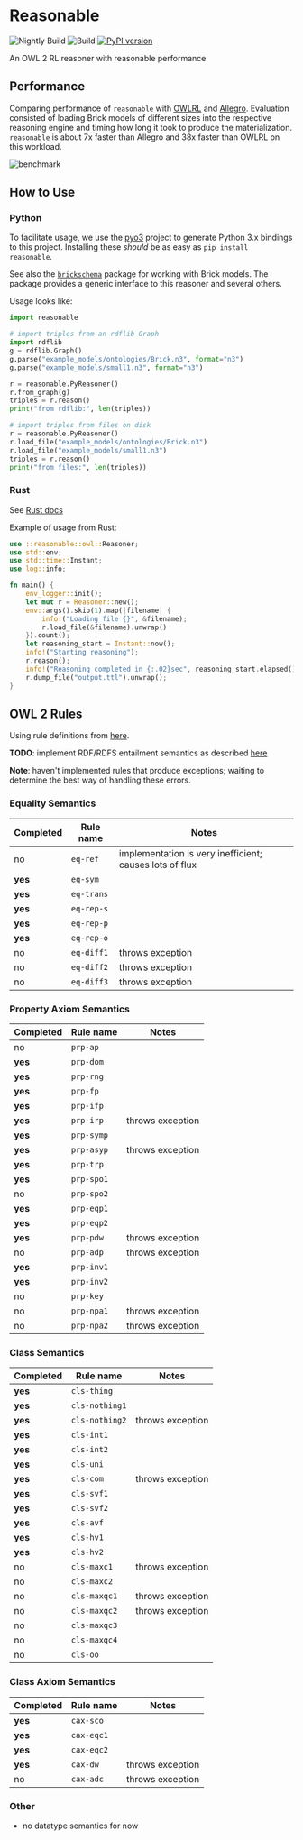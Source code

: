 # Reasonable

![Nightly Build](https://github.com/gtfierro/reasonable/workflows/Nightly%20Build/badge.svg)
![Build](https://github.com/gtfierro/reasonable/workflows/Build/badge.svg)
[![PyPI version](https://badge.fury.io/py/reasonable.svg)](https://badge.fury.io/py/reasonable)

An OWL 2 RL reasoner with reasonable performance

## Performance

Comparing performance of `reasonable` with [OWLRL](https://github.com/RDFLib/OWL-RL) and [Allegro](https://franz.com/agraph/support/documentation/current/materializer.html). Evaluation consisted of loading Brick models of different sizes into the respective reasoning engine and timing how long it took to produce the materialization. `reasonable` is about 7x faster than Allegro and 38x faster than OWLRL on this workload.

![benchmark](img/benchmark.png)

## How to Use

### Python

To facilitate usage, we use the [pyo3](https://pyo3.rs/) project to generate Python 3.x bindings to this project.
Installing these *should* be as easy as `pip install reasonable`.

See also the [`brickschema`](https://github.com/BrickSchema/py-brickschema) package for working with Brick models. The package provides a generic interface to this reasoner and several others.

Usage looks like:

```python
import reasonable

# import triples from an rdflib Graph
import rdflib
g = rdflib.Graph()
g.parse("example_models/ontologies/Brick.n3", format="n3")
g.parse("example_models/small1.n3", format="n3")

r = reasonable.PyReasoner()
r.from_graph(g)
triples = r.reason()
print("from rdflib:", len(triples))

# import triples from files on disk
r = reasonable.PyReasoner()
r.load_file("example_models/ontologies/Brick.n3")
r.load_file("example_models/small1.n3")
triples = r.reason()
print("from files:", len(triples))
```

### Rust

See [Rust docs](https://docs.rs/reasonable)

Example of usage from Rust:

```rust
use ::reasonable::owl::Reasoner;
use std::env;
use std::time::Instant;
use log::info;

fn main() {
    env_logger::init();
    let mut r = Reasoner::new();
    env::args().skip(1).map(|filename| {
        info!("Loading file {}", &filename);
        r.load_file(&filename).unwrap()
    }).count();
    let reasoning_start = Instant::now();
    info!("Starting reasoning");
    r.reason();
    info!("Reasoning completed in {:.02}sec", reasoning_start.elapsed().as_secs_f64());
    r.dump_file("output.ttl").unwrap();
}
```


## OWL 2 Rules

Using rule definitions from [here](https://www.w3.org/TR/owl2-profiles/#Reasoning_in_OWL_2_RL_and_RDF_Graphs_using_Rules).

**TODO**: implement RDF/RDFS entailment semantics as described [here](https://www.w3.org/TR/rdf11-mt/)

**Note**: haven't implemented rules that produce exceptions; waiting to determine the best way of handling these errors.

### Equality Semantics

|Completed| Rule name | Notes |
|---------|----------|-------|
| no     | `eq-ref` | implementation is very inefficient; causes lots of flux       |
| **yes**| `eq-sym` |       |
| **yes**| `eq-trans` |       |
| **yes**| `eq-rep-s` |       |
| **yes**| `eq-rep-p` |       |
| **yes**| `eq-rep-o` |       |
| no     | `eq-diff1` | throws exception |
| no     | `eq-diff2` | throws exception |
| no     | `eq-diff3` | throws exception |

### Property Axiom Semantics

|Completed| Rule name | Notes |
|---------|----------|-------|
| no        | `prp-ap` |       |
| **yes**   | `prp-dom` |       |
| **yes**   | `prp-rng` |       |
| **yes**   | `prp-fp` |       |
| **yes**   | `prp-ifp` |       |
| **yes**   | `prp-irp` | throws exception |
| **yes**   | `prp-symp` |       |
| **yes**   | `prp-asyp` | throws exception |
| **yes**   | `prp-trp` |       |
| **yes**   | `prp-spo1` |       |
| no        | `prp-spo2` |       |
| **yes**   | `prp-eqp1` |       |
| **yes**   | `prp-eqp2` |       |
| **yes**   | `prp-pdw` | throws exception |
| no        | `prp-adp` | throws exception |
| **yes**   | `prp-inv1` |       |
| **yes**   | `prp-inv2` |       |
| no        | `prp-key` |       |
| no        | `prp-npa1` | throws exception |
| no        | `prp-npa2` | throws exception |

### Class Semantics

|Completed| Rule name | Notes |
|---------|----------|-------|
| **yes**| `cls-thing` |       |
| **yes**| `cls-nothing1` |       |
| **yes**| `cls-nothing2` | throws exception       |
| **yes**| `cls-int1` |       |
| **yes**| `cls-int2` |       |
| **yes**| `cls-uni` |       |
| **yes**| `cls-com` | throws exception    |
| **yes**| `cls-svf1` |       |
| **yes**| `cls-svf2` |       |
| **yes**| `cls-avf` |       |
| **yes**| `cls-hv1` |       |
| **yes**| `cls-hv2` |       |
| no     | `cls-maxc1` | throws exception       |
| no     | `cls-maxc2` |       |
| no     | `cls-maxqc1` | throws exception       |
| no     | `cls-maxqc2` | throws exception      |
| no     | `cls-maxqc3` |       |
| no     | `cls-maxqc4` |       |
| no     | `cls-oo` |       |

### Class Axiom Semantics

|Completed| Rule name | Notes |
|---------|----------|-------|
| **yes**| `cax-sco` |       |
| **yes**| `cax-eqc1` |       |
| **yes**| `cax-eqc2` |       |
| **yes**| `cax-dw` | throws exception      |
| no     | `cax-adc` |  throws exception     |

### Other

- no datatype semantics for now
